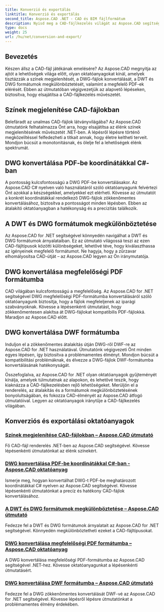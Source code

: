 ```yaml
---
title: Konverzió és exportálás
linktitle: Konverzió és exportálás
second_title: Aspose.CAD .NET - CAD és BIM fájlformátum
description: Nyisd meg a CAD-fájlkezelés világát az Aspose.CAD segítségével! Tanulja meg az élénk színek megjelenítését és a DWG-fájlok konvertálását. Merüljön el a DWT és DWG formátumokban a pontos eredményekért.
type: docs
weight: 25
url: /hu/net/conversion-and-export/
---
```



## Bevezetés

Készen állsz a CAD-fájl játékának emelésére? Az Aspose.CAD megnyitja az ajtót a lehetőségek világa előtt, olyan oktatóanyagokat kínál, amelyek tisztázzák a színek megjelenítését, a DWG-fájlok konvertálását, a DWT és DWG formátumok megkülönböztetését, valamint a megfelelő PDF-ek elérését. Ebben az útmutatóban végigvezetjük az alapvető lépéseken, biztosítva, hogy elsajátítsa a CAD-fájlkezelés művészetét.

## Színek megjelenítése CAD-fájlokban

Belefáradt az unalmas CAD-fájlok látványvilágába? Az Aspose.CAD útmutatónk felhatalmazza Önt arra, hogy elsajátítsa az élénk színek megjelenítésének művészetét .NET-ben. A lépésről lépésre történő megközelítéssel felfedezheti a titkait annak, hogy életre keltheti terveit. Mondjon búcsút a monotonitásnak, és ölelje fel a lehetőségek élénk spektrumát.

## DWG konvertálása PDF-be koordinátákkal C#-ban

A pontosság kulcsfontosságú a DWG PDF-be konvertálásakor. Az Aspose.CAD C# nyelven való használatáról szóló oktatóanyagunk felvértezi Önt azokkal a készségekkel, amelyekkel ezt elérheti. Kövesse az útmutatót a konkrét koordinátákkal rendelkező DWG-fájlok zökkenőmentes konvertálásához, biztosítva a pontosságot minden lépésben. Ebben az átalakító oktatóanyagban a hatékonyság és a precizitás találkozik.

## A DWT és DWG formátumok megkülönböztetése

Az Aspose.CAD for .NET segítségével könnyedén navigálhat a DWT és DWG formátumok árnyalataiban. Ez az útmutató világossá teszi az ezen CAD-fájltípusok közötti különbségeket, lehetővé téve, hogy kiválaszthassa az igényeinek megfelelő formátumot. Ne hagyja, hogy a zűrzavar elhomályosítsa CAD-útját – az Aspose.CAD legyen az Ön iránymutatója.

## DWG konvertálása megfelelőségi PDF formátumba

CAD világában kulcsfontosságú a megfelelőség. Az Aspose.CAD for .NET segítségével DWG megfelelőségi PDF-formátumba konvertálásáról szóló oktatóanyagunk biztosítja, hogy a fájlok megfeleljenek az iparági szabványoknak. Kövesse a lépésenkénti útmutatást, hogy zökkenőmentesen alakítsa át DWG-fájlokat kompatibilis PDF-fájlokká. Maradjon az Aspose.CAD előtt.

## DWG konvertálása DWF formátumba

Induljon el a zökkenőmentes átalakítás útján DWG-ről DWF-re az Aspose.CAD for .NET használatával. Útmutatónk végigvezeti Önt minden egyes lépésen, így biztosítva a problémamentes élményt. Mondjon búcsút a kompatibilitási problémáknak, és élvezze a DWG-fájlok DWF-formátumba konvertálásának hatékonyságát.

Összefoglalva, az Aspose.CAD for .NET olyan oktatóanyagok gyűjteményét kínálja, amelyek túlmutatnak az alapokon, és lehetővé teszik, hogy kiaknázza a CAD-fájlkezelésben rejlő lehetőségeket. Merüljön el a renderelés, az átalakítás és a formátumok megkülönböztetésének bonyolultságában, és fokozza CAD-élményét az Aspose.CAD átfogó útmutatóival. Legyen az oktatóanyagok iránytűje a CAD-fájlkezelés világában.
## Konverziós és exportálási oktatóanyagok
### [Színek megjelenítése CAD-fájlokban – Aspose.CAD útmutató](./rendering-colors-in-cad-files/)
Fő CAD-fájl renderelés .NET-ben az Aspose.CAD segítségével. Kövesse lépésenkénti útmutatónkat az élénk színekért.
### [DWG konvertálása PDF-be koordinátákkal C#-ban - Aspose.CAD oktatóanyag](./converting-dwg-to-pdf-with-coordinates/)
Ismerje meg, hogyan konvertálhat DWG-t PDF-be meghatározott koordinátákkal C# nyelven az Aspose.CAD segítségével. Kövesse lépésenkénti útmutatónkat a precíz és hatékony CAD-fájlok konvertálásához.
### [A DWT és DWG formátumok megkülönböztetése – Aspose.CAD útmutató](./distinguishing-between-dwt-and-dwg-formats/)
Fedezze fel a DWT és DWG formátumok árnyalatait az Aspose.CAD for .NET segítségével. Könnyedén megkülönböztetheti ezeket a CAD-fájltípusokat.
### [DWG konvertálása megfelelőségi PDF formátumba – Aspose.CAD oktatóanyag](./converting-dwg-to-compliance-pdf/)
A DWG konvertálása megfelelőségi PDF-formátumba az Aspose.CAD segítségével .NET-hez. Kövesse oktatóanyagunkat a lépésenkénti útmutatásért.
### [DWG konvertálása DWF formátumba – Aspose.CAD útmutató](./converting-dwg-to-dwf/)
Fedezze fel a DWG zökkenőmentes konvertálását DWF-vé az Aspose.CAD for .NET segítségével. Kövesse lépésről lépésre útmutatónkat a problémamentes élmény érdekében.